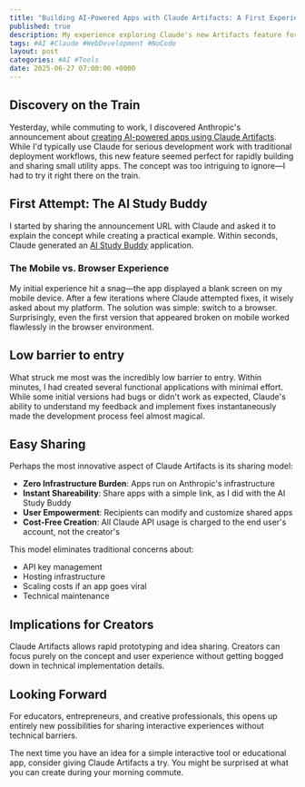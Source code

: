 ```yaml
---
title: "Building AI-Powered Apps with Claude Artifacts: A First Experience"
published: true
description: My experience exploring Claude's new Artifacts feature for creating instant shareable AI applications
tags: #AI #Claude #WebDevelopment #NoCode
layout: post
categories: #AI #Tools
date: 2025-06-27 07:00:00 +0000
---
```


## Discovery on the Train

Yesterday, while commuting to work, I discovered Anthropic's announcement about [creating AI-powered apps using Claude Artifacts](https://www.anthropic.com/news/build-artifacts). While I'd typically use Claude for serious development work with traditional deployment workflows, this new feature seemed perfect for rapidly building and sharing small utility apps. The concept was too intriguing to ignore—I had to try it right there on the train.

## First Attempt: The AI Study Buddy

I started by sharing the announcement URL with Claude and asked it to explain the concept while creating a practical example. Within seconds, Claude generated an [AI Study Buddy](https://claude.ai/public/artifacts/91da6736-672f-4f63-977c-57c798d04255) application.

### The Mobile vs. Browser Experience

My initial experience hit a snag—the app displayed a blank screen on my mobile device. After a few iterations where Claude attempted fixes, it wisely asked about my platform. The solution was simple: switch to a browser. Surprisingly, even the first version that appeared broken on mobile worked flawlessly in the browser environment.

## Low barrier to entry

What struck me most was the incredibly low barrier to entry. Within minutes, I had created several functional applications with minimal effort. While some initial versions had bugs or didn't work as expected, Claude's ability to understand my feedback and implement fixes instantaneously made the development process feel almost magical.

## Easy Sharing 

Perhaps the most innovative aspect of Claude Artifacts is its sharing model:

- **Zero Infrastructure Burden**: Apps run on Anthropic's infrastructure
- **Instant Shareability**: Share apps with a simple link, as I did with the AI Study Buddy
- **User Empowerment**: Recipients can modify and customize shared apps
- **Cost-Free Creation**: All Claude API usage is charged to the end user's account, not the creator's

This model eliminates traditional concerns about:
- API key management
- Hosting infrastructure
- Scaling costs if an app goes viral
- Technical maintenance

## Implications for Creators

Claude Artifacts allows rapid prototyping and idea sharing. Creators can focus purely on the concept and user experience without getting bogged down in technical implementation details. 

## Looking Forward

For educators, entrepreneurs, and creative professionals, this opens up entirely new possibilities for sharing interactive experiences without technical barriers.

The next time you have an idea for a simple interactive tool or educational app, consider giving Claude Artifacts a try. You might be surprised at what you can create during your morning commute.






